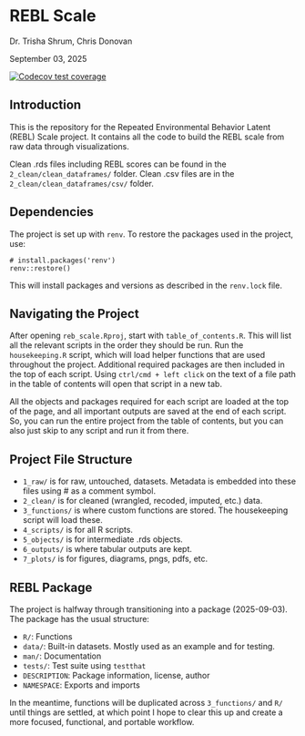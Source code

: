 REBL Scale
================
Dr. Trisha Shrum, Chris Donovan

September 03, 2025

<!-- badges: start -->

[![Codecov test
coverage](https://codecov.io/gh/tshrum/rebl/graph/badge.svg)](https://app.codecov.io/gh/tshrum/rebl)
<!-- badges: end -->

## Introduction

This is the repository for the Repeated Environmental Behavior Latent
(REBL) Scale project. It contains all the code to build the REBL scale
from raw data through visualizations.

Clean .rds files including REBL scores can be found in the
`2_clean/clean_dataframes/` folder. Clean .csv files are in the
`2_clean/clean_dataframes/csv/` folder.

## Dependencies

The project is set up with `renv`. To restore the packages used in the
project, use:

    # install.packages('renv')
    renv::restore()

This will install packages and versions as described in the `renv.lock`
file.

## Navigating the Project

After opening `reb_scale.Rproj`, start with `table_of_contents.R`. This
will list all the relevant scripts in the order they should be run. Run
the `housekeeping.R` script, which will load helper functions that are
used throughout the project. Additional required packages are then
included in the top of each script. Using `ctrl/cmd + left click` on the
text of a file path in the table of contents will open that script in a
new tab.

All the objects and packages required for each script are loaded at the
top of the page, and all important outputs are saved at the end of each
script. So, you can run the entire project from the table of contents,
but you can also just skip to any script and run it from there.

## Project File Structure

- `1_raw/` is for raw, untouched, datasets. Metadata is embedded into
  these files using \# as a comment symbol.
- `2_clean/` is for cleaned (wrangled, recoded, imputed, etc.) data.
- `3_functions/` is where custom functions are stored. The housekeeping
  script will load these.
- `4_scripts/` is for all R scripts.
- `5_objects/` is for intermediate .rds objects.
- `6_outputs/` is where tabular outputs are kept.
- `7_plots/` is for figures, diagrams, pngs, pdfs, etc.

## REBL Package

The project is halfway through transitioning into a package
(2025-09-03). The package has the usual structure:

- `R/`: Functions
- `data/`: Built-in datasets. Mostly used as an example and for testing.
- `man/`: Documentation
- `tests/`: Test suite using `testthat`
- `DESCRIPTION`: Package information, license, author
- `NAMESPACE`: Exports and imports

In the meantime, functions will be duplicated across `3_functions/` and
`R/` until things are settled, at which point I hope to clear this up
and create a more focused, functional, and portable workflow.
